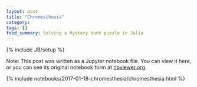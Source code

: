```yaml
---
layout: post
title: "Chromesthesia"
category:
tags: []
feed_summary: Solving a Mystery Hunt puzzle in Julia
---
```

{% include JB/setup %}


<style>
.output_stdout pre {
    max-height: 400px;
    overflow-wrap: break-word;
}

table
{
  font-size: 14px;
	border-collapse:collapse;
	margin:20px 0 0;
	padding:0;
}

table tr
{
	border-top:1px solid #ccc;
	background-color:#fff;
	margin:0;
	padding:0;
}

table tr:nth-child(2n)
{
	background-color:#f8f8f8;
}
table tr th[align="center"], table tr td[align="center"] {
	text-align:center;
}
table tr th, table tr td
{
	border:1px solid #ccc;
	text-align:left;
	margin:0;
	padding:6px 13px;
}
</style>

Note: This post was written as a Jupyter notebook file. You can view it here, or you can see its original notebook form at [nbviewer.org](http://nbviewer.jupyter.org/github/rdeits/rdeits.github.com/blob/master/img/2017-01-18-chromesthesia/chromesthesia.ipynb).

{% include notebooks/2017-01-18-chromesthesia/chromesthesia.html %}